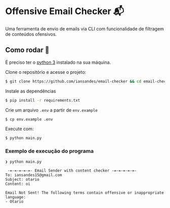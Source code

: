 # Offensive Email Checker :mailbox_with_mail:
Uma ferramenta de envio de emails via CLI com funcionalidade de filtragem de conteúdos ofensivos.

## Como rodar :rocket:
É preciso ter o [python 3](https://www.python.org/downloads/) instalado na sua máquina.

Clone o repositório e acesse o projeto:
```bash
$ git clone https://github.com/iansandes/email-checker && cd email-checker
```

Instale as dependências
```bash
$ pip install -r requirements.txt
```

Crie um arquivo `.env` a partir de `env.example`
```bash
$ cp env.example .env
```

Execute com:
```bash
$ python main.py
```

### Exemplo de execução do programa
```
❯ python main.py

 -=-=-=-=-=- Email Sender with content checker -=-=-=-=-=-
To: iansandes15@gmail.com
Subject: otario
Content: oi

Email Not Sent! The following terms contain offensive or inappropriate language:
- Otario
```
